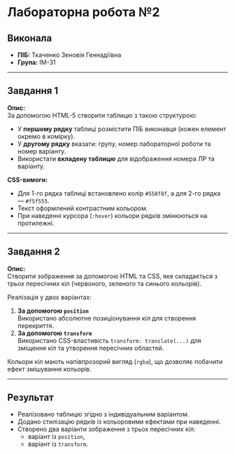 # Лабораторна робота №2

## Виконала
- **ПІБ:** Ткаченко Зеновія Геннадіївна  
- **Група:** ІМ-31  

---

## Завдання 1

**Опис:**  
За допомогою HTML-5 створити таблицю з такою структурою:
- У **першому рядку** таблиці розмістити ПІБ виконавця (кожен елемент окремо в комірку).
- У **другому рядку** вказати: групу, номер лабораторної роботи та номер варіанту.
- Використати **вкладену таблицю** для відображення номера ЛР та варіанту.

**CSS-вимоги:**
- Для 1-го рядка таблиці встановлено колір `#558f8f`, а для 2-го рядка — `#f5f555`.
- Текст оформлений контрастним кольором.
- При наведенні курсора (`:hover`) кольори рядків змінюються на протилежні.

---

## Завдання 2

**Опис:**  
Створити зображення за допомогою HTML та CSS, яке складається з трьох пересічних кіл (червоного, зеленого та синього кольорів).  

Реалізація у двох варіантах:
1. **За допомогою `position`**  
   Використано абсолютне позиціонування кіл для створення перекриття.
2. **За допомогою `transform`**  
   Використано CSS-властивість `transform: translate(...)` для зміщення кіл та утворення пересічних областей.

Кольори кіл мають напівпрозорий вигляд (`rgba`), що дозволяє побачити ефект змішування кольорів.

---

## Результат
- Реалізовано таблицю згідно з індивідуальним варіантом.
- Додано стилізацію рядків із кольоровими ефектами при наведенні.
- Створено два варіанти зображення з трьох пересічних кіл:
  - варіант із `position`,
  - варіант із `transform`.